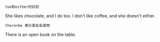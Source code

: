 `too和either的区别`

She likes chocolate, and I do too. I don't like coffee, and she doesn't either.

`there+be 表示某处有某物`

There is an open book on the table.